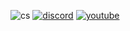 ![cs](https://github.com/etar125/etar125/assets/116297277/bde68e8c-4213-4e03-a10a-4c15aab0f5bc)
[![discord](https://github.com/etar125/etar125/assets/116297277/883e9db7-97c2-4cb1-b2ad-4fc0bd716977)](https://discord.gg/EPuEShgpYr)
[![youtube](https://github.com/etar125/etar125/assets/116297277/00d1d0f8-7677-428b-8b71-92dea4d1d2a3)](https://www.youtube.com/@etar125o)
